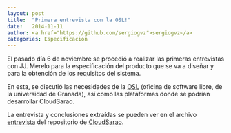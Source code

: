 ```yaml
---
layout: post
title:  "Primera entrevista con la OSL!"
date:   2014-11-11
author: <a href="https://github.com/sergiogvz">sergiogvz</a>
categories: Especificación
---
```


El pasado día 6 de noviembre se procedió a realizar las primeras entrevistas con JJ. Merelo para la especificación del producto que se va a diseñar y para la obtención de los requisitos del sistema.

En esta, se discutió las necesidades de la [OSL](http://osl.ugr.es) (oficina de software libre, de la universidad de Granada), así como las plataformas donde se podrían desarrollar CloudSarao.

La entrevista y conclusiones extraídas se pueden ver en el archivo [entrevista](https://github.com/babeltowerteam/cloudsarao/blob/master/Utiles/Entrevista.md) del repositorio de [CloudSarao](https://github.com/babeltowerteam/cloudsarao).
